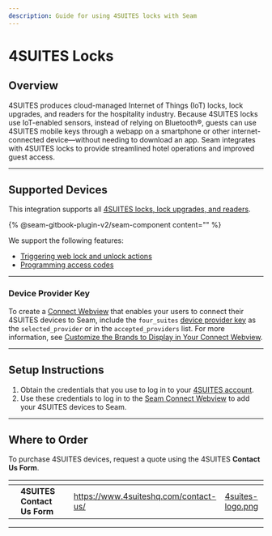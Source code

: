 ```yaml
---
description: Guide for using 4SUITES locks with Seam
---
```


# 4SUITES Locks

## Overview

4SUITES produces cloud-managed Internet of Things (IoT) locks, lock upgrades, and readers for the hospitality industry. Because 4SUITES locks use IoT-enabled sensors, instead of relying on Bluetooth®, guests can use 4SUITES mobile keys through a webapp on a smartphone or other internet-connected device—without needing to download an app. Seam integrates with 4SUITES locks to provide streamlined hotel operations and improved guest access.

***

## Supported Devices

This integration supports all [4SUITES locks, lock upgrades, and readers](https://www.4suiteshq.com/products/).

{% @seam-gitbook-plugin-v2/seam-component content="<seam-supported-device-table
  endpoint="https://connect.getseam.com"
  client-session-token="seam_cst126DAjfor_2kxn8QAAEUkj3Zu4Nr1Aoauy"
  manufacturers='["4SUITES"]'
/>" %}

We support the following features:

* [Triggering web lock and unlock actions](../products/smart-locks/lock-and-unlock.md)
* [Programming access codes](../products/smart-locks/access-codes/)

***

### Device Provider Key

To create a [Connect Webview](../core-concepts/connect-webviews/) that enables your users to connect their 4SUITES devices to Seam, include the `four_suites` [device provider key](../api-clients/connect-webviews/#device-provider-keys) as the `selected_provider` or in the `accepted_providers` list. For more information, see [Customize the Brands to Display in Your Connect Webview](../core-concepts/connect-webviews/customizing-connect-webviews.md#customize-the-brands-to-display-in-your-connect-webviews).

***

## Setup Instructions

1. Obtain the credentials that you use to log in to your [4SUITES account](https://app.4suites.nl/auth/login).
2. Use these credentials to log in to the [Seam Connect Webview](../core-concepts/connect-webviews/) to add your 4SUITES devices to Seam.

***

## Where to Order

To purchase 4SUITES devices, request a quote using the 4SUITES **Contact Us Form**.

<table data-view="cards"><thead><tr><th></th><th></th><th></th><th data-hidden data-card-target data-type="content-ref"></th><th data-hidden data-card-cover data-type="files"></th></tr></thead><tbody><tr><td></td><td><strong>4SUITES Contact Us Form</strong></td><td></td><td><a href="https://www.4suiteshq.com/contact-us/">https://www.4suiteshq.com/contact-us/</a></td><td><a href="../.gitbook/assets/4suites-logo.png">4suites-logo.png</a></td></tr></tbody></table>

***

